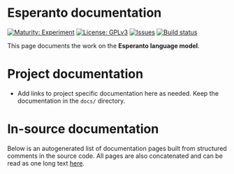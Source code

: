 # Esperanto documentation

[![Maturity: Experiment](https://img.shields.io/badge/Maturity-Experiment-black.svg)](https://giellalt.github.io/MaturityClassification.html)
[![License: GPLv3](https://img.shields.io/badge/License-GPLv3-blue.svg)](https://www.gnu.org/licenses/gpl-3.0)
[![Issues](https://img.shields.io/github/issues/giellalt/lang-epo)](https://github.com/giellalt/lang-epo/issues)
[![Build status](https://github.com/giellalt/lang-epo/workflows/Speller%20CI+CD/badge.svg)](https://github.com/giellalt/lang-epo/actions)

This page documents the work on the **Esperanto language model**. 

# Project documentation

* Add links to project specific documentation here as needed. Keep the documentation in the `docs/` directory.

# In-source documentation

Below is an autogenerated list of documentation pages built from structured comments in the source code. All pages are also concatenated and can be read as one long text [here](epo.md).
